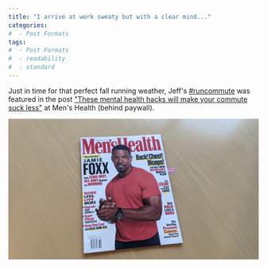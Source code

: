 ```yaml
---
title: "I arrive at work sweaty but with a clear mind..."
categories:
#  - Post Formats
tags:
#  - Post Formats
#  - readability
#  - standard
---
```

Just in time for that perfect fall running weather, Jeff's [#runcommute](https://twitter.com/jraslab/status/1400948824957280256) was featured in the post ["These mental health hacks will make your commute suck less"](https://www.menshealth.com/trending-news/a37635123/commute-mental-health-hacks/)  at Men's Health (behind paywall). 

![Men's Health cover](/assets/images/2021-mens-health.jpg)

